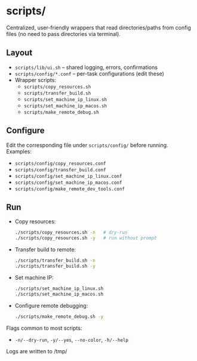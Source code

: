 # scripts/

Centralized, user-friendly wrappers that read directories/paths from config files (no need to pass directories via terminal).

## Layout

- `scripts/lib/ui.sh` – shared logging, errors, confirmations
- `scripts/config/*.conf` – per-task configurations (edit these)
- Wrapper scripts:
  - `scripts/copy_resources.sh`
  - `scripts/transfer_build.sh`
  - `scripts/set_machine_ip_linux.sh`
  - `scripts/set_machine_ip_macos.sh`
  - `scripts/make_remote_debug.sh`

## Configure
Edit the corresponding file under `scripts/config/` before running. Examples:

- `scripts/config/copy_resources.conf`
- `scripts/config/transfer_build.conf`
- `scripts/config/set_machine_ip_linux.conf`
- `scripts/config/set_machine_ip_macos.conf`
- `scripts/config/make_remote_dev_tools.conf`

## Run

- Copy resources:
  ```bash
  ./scripts/copy_resources.sh -n   # dry-run
  ./scripts/copy_resources.sh -y   # run without prompt
  ```

- Transfer build to remote:
  ```bash
  ./scripts/transfer_build.sh -n
  ./scripts/transfer_build.sh -y
  ```

- Set machine IP:
  ```bash
  ./scripts/set_machine_ip_linux.sh
  ./scripts/set_machine_ip_macos.sh
  ```

- Configure remote debugging:
  ```bash
  ./scripts/make_remote_debug.sh -y
  ```

Flags common to most scripts:
- `-n/--dry-run`, `-y/--yes`, `--no-color`, `-h/--help`

Logs are written to /tmp/<script>-<timestamp>.log by default.

